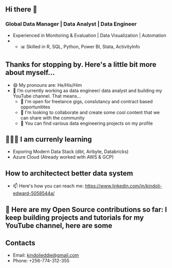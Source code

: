 ## Hi there 👋 

### Global Data Manager | Data Analyst | Data Engineer 
- Experienced in Monitoring & Evaluation | Data Visualization | Automation
- - 📊 Skilled in R, SQL, Python, Power BI, Stata, ActivityInfo
  

## Thanks for stopping by. Here's a little bit more about myself...
- 😄 My pronouns are: He/His/Him
- 🔭 I’m currently working as  data engineer/ data analyst and building my YouTube channel. That means...
  -  👯 I'm open for freelance gigs, conslutancy and contract based opportunitites
  - 💬 I'm looking to collaborate and create some cool content that we can share with the community
  -  🤘 You can find various data engineering projects on my profile
## 🧑🏻‍🏫 I am currenly learning
- Exporing Modern Data Stack (dbt, Airbyte, Databricks)
 - Azure Cloud (Already worked with AWS & GCP)
## How to architectect better data system
- 📫 Here's how you can reach me:  https://www.linkedin.com/in/kindoli-edward-5058544a/
## 🤘 Here are my Open Source contributions so far: I keep building projects and tutorials for my YouTube channel, here are some

## Contacts
- Email: kindolieddie@gmail.com
- Phone: +256-774-312-355
